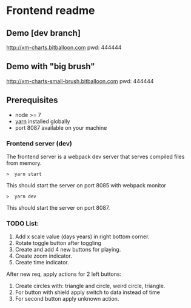 # Frontend readme

## Demo [dev branch]

http://xm-charts.bitballoon.com pwd: 444444

## Demo with "big brush"
http://xm-charts-small-brush.bitballoon.com pwd: 444444

## Prerequisites

* node >= 7
* [yarn](https://yarnpkg.com/en/docs/install) installed globally
* port 8087 available on your machine

### Frontend server (dev)

The frontend server is a webpack dev server that serves compiled files from memory.

```
>  yarn start 
```
This should start the server on port 8085 with webpack monitor
```
>  yarn dev 
```
This should start the server on port 8087.


### TODO List:

1. Add x scale value (days years) in right bottom corner.
2. Rotate toggle button after toggling
3. Create and add 4 new buttons for playing.
4. Create zoom indicator.
5. Create time indicator.

After new req, apply actions for 2 left buttons:
1. Create circles with: triangle and circle, weird circle, triangle.
2. For button with shield apply switch to data instead of time
3. For second button apply unknown action.
